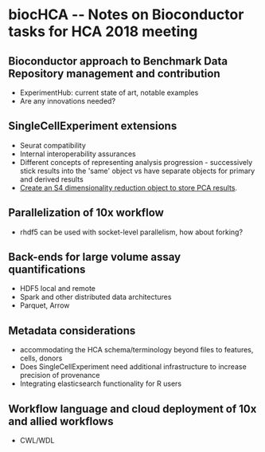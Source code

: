 # biocHCA -- Notes on Bioconductor tasks for HCA 2018 meeting

## Bioconductor approach to Benchmark Data Repository management and contribution

- ExperimentHub: current state of art, notable examples
- Are any innovations needed?

## SingleCellExperiment extensions

- Seurat compatibility
- Internal interoperability assurances
- Different concepts of representing analysis progression - successively stick results into the 'same' object vs have separate objects for primary and derived results
- [Create an S4 dimensionality reduction object to store PCA results](DimensionalityReduction.md).

## Parallelization of 10x workflow

- rhdf5 can be used with socket-level parallelism, how about forking?

## Back-ends for large volume assay quantifications

- HDF5 local and remote
- Spark and other distributed data architectures
- Parquet, Arrow

## Metadata considerations

- accommodating the HCA schema/terminology beyond files to features, cells, donors
- Does SingleCellExperiment need additional infrastructure to increase precision of provenance
- Integrating elasticsearch functionality for R users

## Workflow language and cloud deployment of 10x and allied workflows

- CWL/WDL

